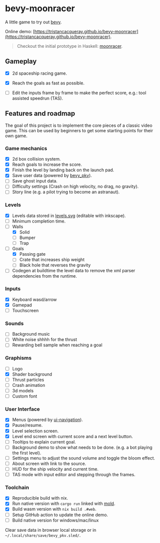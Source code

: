 # bevy-moonracer

A little game to try out [bevy](https://bevyengine.org).

Online demo: [https://tristancacqueray.github.io/bevy-moonracer](https://tristancacqueray.github.io/bevy-moonracer).

> Checkout the initial prototype in Haskell: [moonracer](../moonracer).


## Gameplay

- [x] 2d spaceship racing game.
- [x] Reach the goals as fast as possible.
- [ ] Edit the inputs frame by frame to make the perfect score, e.g.: tool assisted speedrun (TAS).


## Features and roadmap

The goal of this project is to implement the core pieces of a classic video game.
This can be used by beginners to get some starting points for their own game.

### Game mechanics

- [x] 2d box collision system.
- [x] Reach goals to increase the score.
- [x] Finish the level by landing back on the launch pad.
- [x] Save user data (powered by [bevy_pkv](https://github.com/johanhelsing/bevy_pkv)).
- [ ] Save ghost input data.
- [ ] Difficulty settings (Crash on high velocity, no drag, no gravity).
- [ ] Story line (e.g. a pilot trying to become an astranaut).

### Levels

- [x] Levels data stored in [levels.svg](./src/levels.svg) (editable with inkscape).
- [ ] Minimum completion time.
- [ ] Walls
  - [x] Solid
  - [ ] Bumper
  - [ ] Trap
- [ ] Goals
  - [x] Passing gate
  - [ ] Crate that increases ship weight
  - [ ] Black hole that reverses the gravity
- [ ] Codegen at buildtime the level data to remove the xml parser dependencies from the runtime.

### Inputs

- [x] Keyboard wasd/arrow
- [x] Gamepad
- [ ] Touchscreen

### Sounds

- [ ] Background music
- [ ] White noise shhhh for the thrust
- [ ] Rewarding bell sample when reaching a goal

### Graphisms

- [ ] Logo
- [x] Shader background
- [ ] Thrust particles
- [ ] Crash animation
- [ ] 3d models
- [ ] Custom font

### User Interface

- [x] Menus (powered by [ui-navigation](https://github.com/nicopap/ui-navigation)).
- [x] Pause/resume.
- [x] Level selection screen.
- [x] Level end screen with current score and a next level button.
- [ ] Tooltips to explain current goal.
- [ ] Background demo to show what needs to be done. (e.g. a bot playing the first level).
- [ ] Settings menu to adjust the sound volume and toggle the bloom effect.
- [ ] About screen with link to the source.
- [ ] HUD for the ship velocity and current time.
- [ ] TAS mode with input editor and stepping through the frames.

### Toolchain

- [x] Reproducible build with nix.
- [x] Run native version with `cargo run` linked with [mold](https://github.com/rui314/mold).
- [x] Build wasm version with `nix build .#web`.
- [ ] Setup GitHub action to update the online demo.
- [ ] Build native version for windows/mac/linux

Clear save data in browser local storage or in `~/.local/share/save/bevy_pkv.sled/`.
